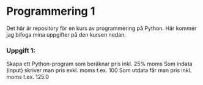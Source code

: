 <h1>Programmering 1</h1>

<p>Det här är repository för en kurs av programmering på Python. Här kommer jag bifoga mina uppgifter på den kursen nedan.</p>
<h3>Uppgift 1:</h3>
<p>Skapa ett Python-program som beräknar pris inkl. 25% moms
Som indata (input) skriver man pris exkl. moms t.ex. 100
Som utdata får man pris inkl. moms t.ex. 125.0</p>
